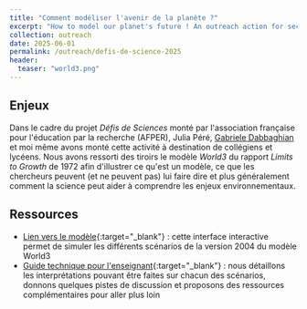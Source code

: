 ```yaml
---
title: "Comment modéliser l'avenir de la planète ?"
excerpt: "How to model our planet's future ! An outreach action for secondary schools at the start of the 2025 academic year using the World3 model."
collection: outreach
date: 2025-06-01
permalink: /outreach/defis-de-science-2025
header:
  teaser: "world3.png"
---
```


## Enjeux

Dans le cadre du projet *Défis de Sciences* monté par l'association française pour l'éducation par la recherche (AFPER), Julia Péré, [Gabriele Dabbaghian](https://gabriele-dabbaghian.github.io) et moi même avons monté cette activité à destination de collégiens et lycéens. Nous avons ressorti des tiroirs le modèle *World3* du rapport *Limits to Growth* de 1972 afin d'illustrer ce qu'est un modèle, ce que les chercheurs peuvent (et ne peuvent pas) lui faire dire et plus généralement comment la science peut aider à comprendre les enjeux environnementaux.

## Ressources

* [Lien vers le modèle](https://huggingface.co/spaces/kiliyo/world3-cired){:target="_blank"} : cette interface interactive permet de simuler les différents scénarios de la version 2004 du modèle World3
* [Guide technique pour l'enseignant](/files/outreach/250530_World3_CIRED_Guide.pdf){:target="_blank"} : nous détaillons les interprétations pouvant être faites sur chacun des scénarios, donnons quelques pistes de discussion et proposons des ressources complémentaires pour aller plus loin

